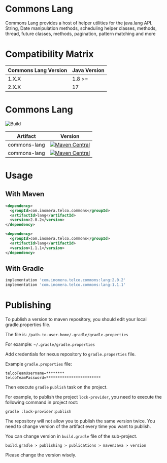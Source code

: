 # Commons Lang

Commons Lang provides a host of helper utilities for the java.lang API.
String, Date manipulation methods, scheduling helper classes, methods,
thread, future classes, methods, pagination, pattern matching and more

# Compatibility Matrix

| Commons Lang Version | Java Version |
|----------------------|------------|
| 1.X.X                | 1.8 >=     |
| 2.X.X                | 17         |


# Commons Lang

![Build](https://github.com/inomera/commons-lang/workflows/Build/badge.svg)


| Artifact                   | Version                                                                                                                                                                                                                                    |
|----------------------------|--------------------------------------------------------------------------------------------------------------------------------------------------------------------------------------------------------------------------------------------|
| commons-lang         | [![Maven Central](https://maven-badges.herokuapp.com/maven-central/com.inomera.telco.commons/lang/badge.svg?version=2.0.2)](https://maven-badges.herokuapp.com/maven-central/com.inomera.telco.commons/commons-lang)                   |
| commons-lang          | [![Maven Central](https://maven-badges.herokuapp.com/maven-central/com.inomera.telco.commons/lang/badge.svg?version=1.1.1)](https://maven-badges.herokuapp.com/maven-central/com.inomera.telco.commons/commons-lang)                   |

# Usage

## With Maven

```xml
<dependency>
  <groupId>com.inomera.telco.commons</groupId>
  <artifactId>lang</artifactId>
  <version>2.0.2</version>
</dependency>

<dependency>
  <groupId>com.inomera.telco.commons</groupId>
  <artifactId>lang</artifactId>
  <version>1.1.1</version>
</dependency>

```

## With Gradle

```groovy
implementation 'com.inomera.telco.commons:lang:2.0.2'
implementation 'com.inomera.telco.commons:lang:1.1.1'
```
 

# Publishing
To publish a version to maven repository, 
you should edit your local gradle.properties file.

The file is: `/path-to-user-home/.gradle/gradle.properties`

For example: `~/.gradle/gradle.properties`

Add credentials for nexus repository to `gradle.properties` file.

Example `gradle.properties` file:

```
telcoTeamUsername=********
telcoTeamPassword=************************
```

Then execute `gradle` `publish` task on the project.

For example, to publish the project `lock-provider`, 
you need to execute the following command in project root:

```
gradle :lock-provider:publish
``` 

The repository will not allow you to publish the same version twice.
You need to change version of the artifact every time you want to publish.

You can change version in `build.gradle` file of the sub-project.

```
build.gradle > publishing > publications > mavenJava > version
```

Please change the version wisely.

